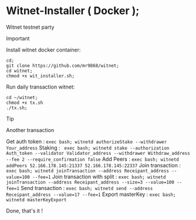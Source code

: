 # Witnet-Installer ( Docker );
Witnet testnet party

> [!IMPORTANT]
> Install witnet docker container:
> ```
> cd;
> git clone https://github.com/mr9868/witnet;
> cd witnet;
> chmod +x wit_installer.sh;
> ```
> 
> Run daily transaction witnet:
> ```
> cd ~/witnet;
> chmod +x tx.sh
> ./tx.sh;
> ```



> [!TIP]
> Another transaction
>
> Get auth token :
> ``` exec bash; witnetd authorizeStake --withdrawer Your_address ```
> Staking :
>  ``` exec bash; witnetd stake --authorization Auth_token --validator Validator_address --withdrawer Withdraw_address --fee 2 --require_confirmation false```
> Add Peers :
>  ``` exec bash; witnetd addPeers 52.166.178.145:21337 52.166.178.145:22337 ```
> Join transaction :
>  ``` exec bash; witnetd joinTransaction --address Receipant_address --value=100 --fee=1 ```
> Join transaction with split :
>  ``` exec bash; witnetd joinTransaction --address Receipant_address --size=3 --value=100 --fee=1 ```
> Send transaction :
>  ``` exec bash; witnetd send --address Receipant_address --value=17 --fee=1 ```
> Export masterKey :
> ``` exec bash; witnetd masterKeyExport ```
>
Done, that's it !
